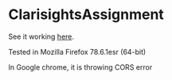 # ClarisightsAssignment

See it working [here](https://rohchakr.github.io/ClarisightsAssignment).

Tested in Mozilla Firefox 78.6.1esr (64-bit)

In Google chrome, it is throwing CORS error